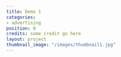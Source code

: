 ```yaml
---
title: Demo 1
categories:
- advertising
position: 0
credits: some credit go here
layout: project
thumbnail_image: "/images/thumbnail1.jpg"
---
```


